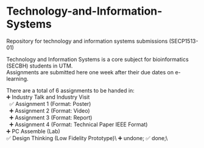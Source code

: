# Technology-and-Information-Systems
Repository for technology and information systems submissions (SECP1513-01)

Technology and Information Systems is a core subject for bioinformatics (SECBH) students in UTM.\
Assignments are submitted here one week after their due dates on e-learning.

There are a total of 6 assignments to be handed in:\
➕ Industry Talk and Industry Visit\
  &nbsp;&nbsp;✅ Assignment 1 (Format: Poster)\
  &nbsp;&nbsp;➕ Assignment 2 (Format: Video)\
  &nbsp;&nbsp;➕ Assignment 3 (Format: Report)\
  &nbsp;&nbsp;➕ Assignment 4 (Format: Technical Paper IEEE Format)\
➕ PC Assemble (Lab)\
✅ Design Thinking (Low Fidelity Prototype)\ 
➕ undone; ✅ done;\
